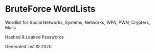 # BruteForce WordLists
Wordlist for Social Networks, Systems, Networks, WPA, PWN, Crypters, Mails

Hashed & Leaked Passwords

Generated List © 2020
